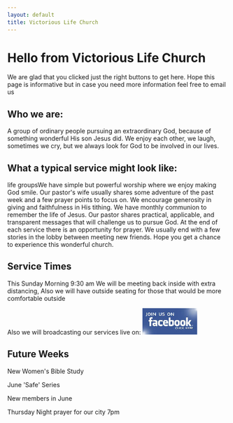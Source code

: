 ```yaml
---
layout: default
title: Victorious Life Church
---
```


# Hello from Victorious Life Church

We are glad that you clicked just the right buttons to get here. Hope this page is informative but in case you need more information feel free to email us

## Who we are:

A group of ordinary people pursuing an extraordinary God, because of something wonderful His son Jesus did. We enjoy each other, we laugh, sometimes we cry, but we always look for God to be involved in our lives.

## What a typical service might look like:

life groupsWe have simple but powerful worship where we enjoy making God smile. Our pastor's wife usually shares some adventure of the past week and a few prayer points to focus on. We encourage generosity in giving and faithfulness in His tithing. We have monthly communion to remember the life of Jesus. Our pastor shares practical, applicable, and transparent messages that will challenge us to pursue God. At the end of each service there is an opportunity for prayer. We usually end with a few stories in the lobby between meeting new friends. Hope you get a chance to experience this wonderful church.

## Service Times

This Sunday Morning 9:30 am We will be meeting back inside with extra distancing, Also we will have outside seating for those that would be more comfortable outside

Also we will broadcasting our services live on:
<a href="http://www.facebook.com/vlcpo" target="_blank"><img src="images/facebook1.jpg"></a>

## Future Weeks

New Women's Bible Study

June 'Safe' Series

New members in June

Thursday Night prayer for our city 7pm
